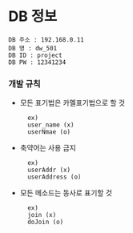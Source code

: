 # DB 정보
    DB 주소 : 192.168.0.11
    DB 명 : dw_501
    DB ID : project
    DB PW : 12341234


### 개발 규칙

- 모든 표기법은 카멜표기법으로 할 것

        ex)
        user_name (x)
        userNmae (o)

- 축약어는 사용 금지

        ex)
        userAddr (x)
        userAddress (o)

- 모든 메소드는 동사로 표기할 것

        ex)
        join (x)
        doJoin (o)
